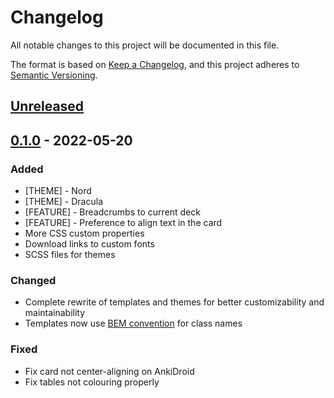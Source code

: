 # Changelog

All notable changes to this project will be documented in this file.

The format is based on [Keep a Changelog](https://keepachangelog.com/en/1.0.0/),
and this project adheres to [Semantic Versioning](https://semver.org/spec/v2.0.0.html).

## [Unreleased]

## [0.1.0] - 2022-05-20

### Added

- [THEME] - Nord
- [THEME] - Dracula
- [FEATURE] - Breadcrumbs to current deck
- [FEATURE] - Preference to align text in the card
- More CSS custom properties
- Download links to custom fonts
- SCSS files for themes

### Changed

- Complete rewrite of templates and themes for better customizability and maintainability
- Templates now use [BEM convention](http://getbem.com/) for class names

### Fixed

- Fix card not center-aligning on AnkiDroid
- Fix tables not colouring properly

[unreleased]: https://github.com/pranavdeshai/anki-prettify/compare/0.1.0...main
[0.1.0]: https://github.com/pranavdeshai/anki-prettify/releases/tag/0.1.0
